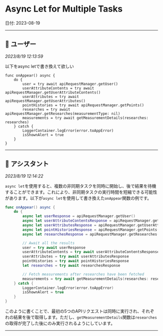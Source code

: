 # Async Let for Multiple Tasks

日付: 2023-08-19

---

## 👤 ユーザー
*2023/8/19 12:13:59*

以下をasync letで書き換えて欲しい


    func onAppear() async {
        do {
            user = try await apiRequestManager.getUser()
            userAttributeContents = try await apiRequestManager.getUserAttributeContents()
            userAttributes = try await apiRequestManager.getUserAttributes()
            pointHistories = try await apiRequestManager.getPoints()
            researches = try await apiRequestManager.getResearches(measurementType: nil)
            measurements = try await getMeasurementDetails(researches: researches)
        } catch {
            LoggerContainer.logError(error.toAppError)
            isShownAlert = true
        }
    }

---

## 🤖 アシスタント
*2023/8/19 12:14:22*

`async let`を使用すると、複数の非同期タスクを同時に開始し、後で結果を待機することができます。これにより、非同期タスクの実行時間を短縮できる可能性があります。以下が`async let`を使用して書き換えた`onAppear`関数の例です。

```swift
func onAppear() async {
    do {
        async let userResponse = apiRequestManager.getUser()
        async let userAttributeContentsResponse = apiRequestManager.getUserAttributeContents()
        async let userAttributesResponse = apiRequestManager.getUserAttributes()
        async let pointHistoriesResponse = apiRequestManager.getPoints()
        async let researchesResponse = apiRequestManager.getResearches(measurementType: nil)

        // Await all the results
        user = try await userResponse
        userAttributeContents = try await userAttributeContentsResponse
        userAttributes = try await userAttributesResponse
        pointHistories = try await pointHistoriesResponse
        let researches = try await researchesResponse

        // Fetch measurements after researches have been fetched
        measurements = try await getMeasurementDetails(researches: researches)
    } catch {
        LoggerContainer.logError(error.toAppError)
        isShownAlert = true
    }
}
```

このように書くことで、最初の5つのAPIリクエストは同時に実行され、それぞれの結果を後で取得します。ただし、`getMeasurementDetails`関数は`researches`の取得が完了した後にのみ実行されるようにしています。

---
